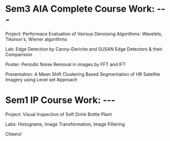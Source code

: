 # Sem3 AIA Complete Course Work: ---

Project: Performace Evaluation of Various Denoising Algorithms: Wavelets, Tikonov's, Wiener algorithms

Lab: Edge Detection by Canny–Deriche and SUSAN Edge Detectors & their Comparision

Poster: Periodic Noise Removal in images by FFT and IFT

Presentation: A Mean Shift Clustering Based Segmentation of HR Satellite Imagery using Level set Approach

# Sem1 IP Course Work: ---

Project: Visual Inspection of Soft Drink Bottle Plant

Labs: Histograms, Image Transformation, Image Filtering


Cheers!
